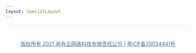 ```yaml
---
layout: SpecialLayout
---
```

<footer>
  <a href="https://beian.miit.gov.cn/" target="_blank" class="" title="版权所有 2021 易有云网络科技有限责任公司 | 粤ICP备20024441号">版权所有 2021 易有云网络科技有限责任公司 | 粤ICP备20024441号</a>
</footer>

<style  scoped>
footer{
    padding: 2.5rem;
    border-top: 1px solid #eaecef;
    text-align: center;
}
footer a{
    color: #4e6e8e;
    cursor: pointer;
}
</style>
